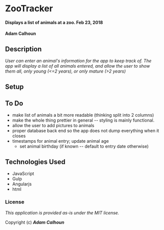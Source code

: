 # ZooTracker

#### Displays a list of animals at a zoo. Feb 23, 2018

#### Adam Calhoun

## Description
_User can enter an animal's information for the app to keep track of. The app will display a list of all animals entered, and allow the user to show them all, only young (<=2 years), or only mature (>2 years)_

## Setup


## To Do
* make list of animals a bit more readable (thinking split into 2 columns)
* make the whole thing prettier in general -- styling is mainly functional.
* allow the user to add pictures to animals
* proper database back end so the app does not dump everything when it closes
* timestamps for animal entry; update animal age
  * set animal birthday (if known -- default to entry date otherwise)

## Technologies Used
* JavaScript
* Gulp
* Angularjs
* html

### License
*This application is provided as-is under the MIT license.*

Copyright (c) **_Adam Calhoun_**
